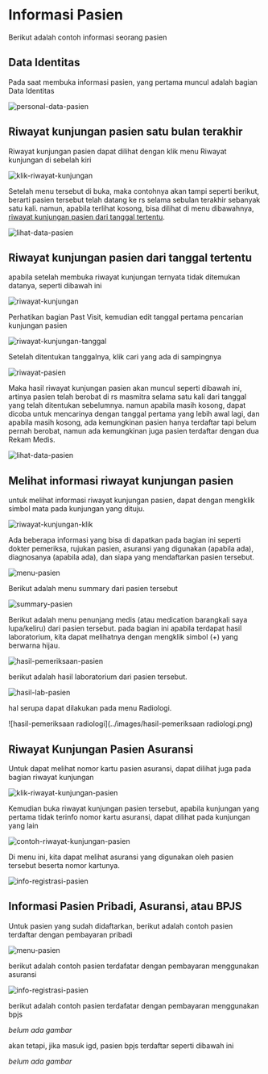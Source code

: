 # Informasi Pasien

Berikut adalah contoh informasi seorang pasien

## Data Identitas

Pada saat membuka informasi pasien, yang pertama muncul adalah bagian Data Identitas

![personal-data-pasien](../images/personal-data-pasien.png)



## Riwayat kunjungan pasien satu bulan terakhir

Riwayat kunjungan pasien dapat dilihat dengan klik menu Riwayat kunjungan di sebelah kiri

![klik-riwayat-kunjungan](../images/klik-riwayat-kunjungan.png)

Setelah menu tersebut di buka, maka contohnya akan tampi seperti berikut, berarti pasien tersebut telah datang ke rs selama sebulan terakhir sebanyak satu kali. namun, apabila terlihat kosong, bisa dilihat di menu dibawahnya, [riwayat kunjungan pasien dari tanggal tertentu](./teramedik/datapasien.html#riwayat-kunjungan-pasien-dari-tanggal-tertentu).

![lihat-data-pasien](../images/lihat-data-pasien.png)

## Riwayat kunjungan pasien dari tanggal tertentu

apabila setelah membuka riwayat kunjungan ternyata tidak ditemukan datanya, seperti dibawah ini

![riwayat-kunjungan](../images/riwayat-kunjungan.png)

Perhatikan bagian Past Visit, kemudian edit tanggal pertama pencarian kunjungan pasien

![riwayat-kunjungan-tanggal](../images/riwayat-kunjungan-tanggal.png)

Setelah ditentukan tanggalnya, klik cari yang ada di sampingnya

![riwayat-pasien](../images/riwayat-pasien.png)

Maka hasil riwayat kunjungan pasien akan muncul seperti dibawah ini, artinya pasien telah berobat di rs masmitra selama satu kali dari tanggal yang telah ditentukan sebelumnya. namun apabila masih kosong, dapat dicoba untuk mencarinya dengan tanggal pertama yang lebih awal lagi, dan apabila masih kosong, ada kemungkinan pasien hanya terdaftar tapi belum pernah berobat, namun ada kemungkinan juga pasien terdaftar dengan dua Rekam Medis.

![lihat-data-pasien](../images/lihat-data-pasien.png)

## Melihat informasi riwayat kunjungan pasien

untuk melihat informasi riwayat kunjungan pasien, dapat dengan mengklik simbol mata pada kunjungan yang dituju.

![riwayat-kunjungan-klik](../images/riwayat-kunjungan-klik.png)

Ada beberapa informasi yang bisa di dapatkan pada bagian ini seperti dokter pemeriksa, rujukan pasien, asuransi yang digunakan (apabila ada), diagnosanya (apabila ada), dan siapa yang mendaftarkan pasien tersebut.

![menu-pasien](../images/menu-pasien.png)

Berikut adalah menu summary dari pasien tersebut

![summary-pasien](../images/summary-pasien.png)

Berikut adalah menu penunjang medis (atau medication barangkali saya lupa/keliru) dari pasien tersebut. pada bagian ini apabila terdapat hasil laboratorium, kita dapat melihatnya dengan mengklik simbol (+) yang berwarna hijau.

![hasil-pemeriksaan-pasien](../images/hasil-pemeriksaan-pasien.png)

berikut adalah hasil laboratorium dari pasien tersebut.

![hasil-lab-pasien](../images/hasil-lab-pasien.png)

hal serupa dapat dilakukan pada menu Radiologi.

![hasil-pemeriksaan radiologi](../images/hasil-pemeriksaan radiologi.png)

## Riwayat Kunjungan Pasien Asuransi

Untuk dapat melihat nomor kartu pasien asuransi, dapat dilihat juga pada bagian riwayat kunjungan

![klik-riwayat-kunjungan-pasien](../images/klik-riwayat-kunjungan-pasien.png)

Kemudian buka riwayat kunjungan pasien tersebut, apabila kunjungan yang pertama tidak terinfo nomor kartu asuransi, dapat dilihat pada kunjungan yang lain

![contoh-riwayat-kunjungan-pasien](../images/contoh-riwayat-kunjungan-pasien.png)

Di menu ini, kita dapat melihat asuransi yang digunakan oleh pasien tersebut beserta nomor kartunya.

![info-registrasi-pasien](../images/info-registrasi-pasien.png)



## Informasi Pasien Pribadi, Asuransi, atau BPJS

Untuk pasien yang sudah didaftarkan, berikut adalah contoh pasien terdaftar dengan pembayaran pribadi

![menu-pasien](../images/menu-pasien.png)

berikut adalah contoh pasien terdafatar dengan pembayaran menggunakan asuransi

![info-registrasi-pasien](../images/info-registrasi-pasien.png)



berikut adalah contoh pasien terdafatar dengan pembayaran menggunakan bpjs

*belum ada gambar*

akan tetapi, jika masuk igd, pasien bpjs terdaftar seperti dibawah ini

*belum ada gambar*